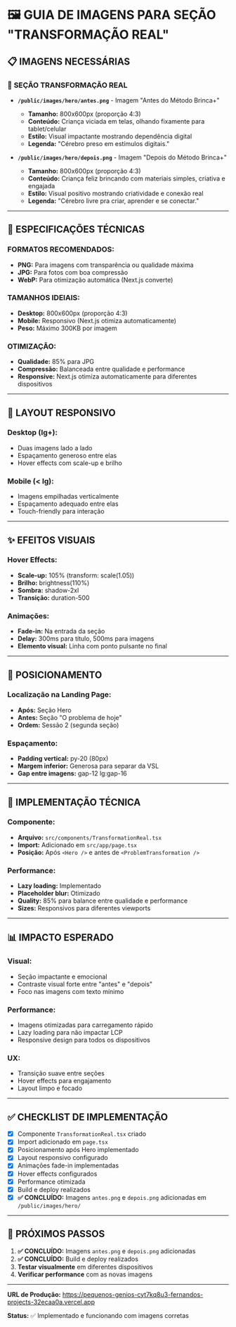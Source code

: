 # 🖼️ GUIA DE IMAGENS PARA SEÇÃO "TRANSFORMAÇÃO REAL"

## 📋 **IMAGENS NECESSÁRIAS**

### 🎯 **SEÇÃO TRANSFORMAÇÃO REAL**
- **`/public/images/hero/antes.png`** - Imagem "Antes do Método Brinca+"
  - **Tamanho:** 800x600px (proporção 4:3)
  - **Conteúdo:** Criança viciada em telas, olhando fixamente para tablet/celular
  - **Estilo:** Visual impactante mostrando dependência digital
  - **Legenda:** "Cérebro preso em estímulos digitais."

- **`/public/images/hero/depois.png`** - Imagem "Depois do Método Brinca+"
  - **Tamanho:** 800x600px (proporção 4:3)
  - **Conteúdo:** Criança feliz brincando com materiais simples, criativa e engajada
  - **Estilo:** Visual positivo mostrando criatividade e conexão real
  - **Legenda:** "Cérebro livre pra criar, aprender e se conectar."

---

## 🎨 **ESPECIFICAÇÕES TÉCNICAS**

### **FORMATOS RECOMENDADOS:**
- **PNG:** Para imagens com transparência ou qualidade máxima
- **JPG:** Para fotos com boa compressão
- **WebP:** Para otimização automática (Next.js converte)

### **TAMANHOS IDEIAIS:**
- **Desktop:** 800x600px (proporção 4:3)
- **Mobile:** Responsivo (Next.js otimiza automaticamente)
- **Peso:** Máximo 300KB por imagem

### **OTIMIZAÇÃO:**
- **Qualidade:** 85% para JPG
- **Compressão:** Balanceada entre qualidade e performance
- **Responsive:** Next.js otimiza automaticamente para diferentes dispositivos

---

## 📱 **LAYOUT RESPONSIVO**

### **Desktop (lg+):**
- Duas imagens lado a lado
- Espaçamento generoso entre elas
- Hover effects com scale-up e brilho

### **Mobile (< lg):**
- Imagens empilhadas verticalmente
- Espaçamento adequado entre elas
- Touch-friendly para interação

---

## ✨ **EFEITOS VISUAIS**

### **Hover Effects:**
- **Scale-up:** 105% (transform: scale(1.05))
- **Brilho:** brightness(110%)
- **Sombra:** shadow-2xl
- **Transição:** duration-500

### **Animações:**
- **Fade-in:** Na entrada da seção
- **Delay:** 300ms para título, 500ms para imagens
- **Elemento visual:** Linha com ponto pulsante no final

---

## 🎯 **POSICIONAMENTO**

### **Localização na Landing Page:**
- **Após:** Seção Hero
- **Antes:** Seção "O problema de hoje"
- **Ordem:** Sessão 2 (segunda seção)

### **Espaçamento:**
- **Padding vertical:** py-20 (80px)
- **Margem inferior:** Generosa para separar da VSL
- **Gap entre imagens:** gap-12 lg:gap-16

---

## 🔧 **IMPLEMENTAÇÃO TÉCNICA**

### **Componente:**
- **Arquivo:** `src/components/TransformationReal.tsx`
- **Import:** Adicionado em `src/app/page.tsx`
- **Posição:** Após `<Hero />` e antes de `<ProblemTransformation />`

### **Performance:**
- **Lazy loading:** Implementado
- **Placeholder blur:** Otimizado
- **Quality:** 85% para balance entre qualidade e performance
- **Sizes:** Responsivos para diferentes viewports

---

## 📊 **IMPACTO ESPERADO**

### **Visual:**
- Seção impactante e emocional
- Contraste visual forte entre "antes" e "depois"
- Foco nas imagens com texto mínimo

### **Performance:**
- Imagens otimizadas para carregamento rápido
- Lazy loading para não impactar LCP
- Responsive design para todos os dispositivos

### **UX:**
- Transição suave entre seções
- Hover effects para engajamento
- Layout limpo e focado

---

## ✅ **CHECKLIST DE IMPLEMENTAÇÃO**

- [x] Componente `TransformationReal.tsx` criado
- [x] Import adicionado em `page.tsx`
- [x] Posicionamento após Hero implementado
- [x] Layout responsivo configurado
- [x] Animações fade-in implementadas
- [x] Hover effects configurados
- [x] Performance otimizada
- [x] Build e deploy realizados
- [x] **✅ CONCLUÍDO:** Imagens `antes.png` e `depois.png` adicionadas em `/public/images/hero/`

---

## 🚀 **PRÓXIMOS PASSOS**

1. **✅ CONCLUÍDO:** Imagens `antes.png` e `depois.png` adicionadas
2. **✅ CONCLUÍDO:** Build e deploy realizados
3. **Testar visualmente** em diferentes dispositivos
4. **Verificar performance** com as novas imagens

---

**URL de Produção:** https://pequenos-genios-cyt7kq8u3-fernandos-projects-32ecaa0a.vercel.app

**Status:** ✅ Implementado e funcionando com imagens corretas
